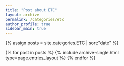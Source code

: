 ```yaml
---
title: "Post about ETC"
layout: archive
permalink: /categories/etc
author_profile: true
sidebar_main: true
---
```


{% assign posts = site.categories.ETC | sort:"date" %}

{% for post in posts %}
  {% include archive-single.html type=page.entries_layout %}
{% endfor %}
